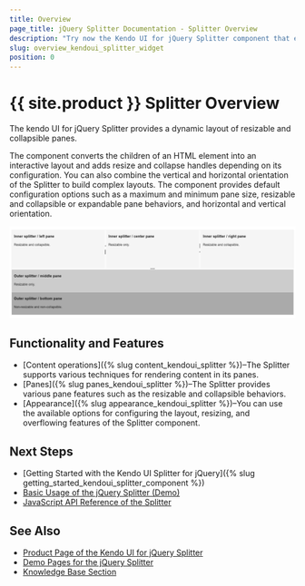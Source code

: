 ```yaml
---
title: Overview
page_title: jQuery Splitter Documentation - Splitter Overview
description: "Try now the Kendo UI for jQuery Splitter component that enables you to create dynamic layout of resizable and collapsible panes."
slug: overview_kendoui_splitter_widget
position: 0
---
```


# {{ site.product }} Splitter Overview

The kendo UI for jQuery Splitter provides a dynamic layout of resizable and collapsible panes.

The component converts the children of an HTML element into an interactive layout and adds resize and collapse handles depending on its configuration. You can also combine the vertical and horizontal orientation of the Splitter to build complex layouts. The component provides default configuration options such as a maximum and minimum pane size, resizable and collapsible or expandable pane behaviors, and horizontal and vertical orientation.

![Kendo UI for jQuery Splitter Overview](images/splitter_overview.png)

## Functionality and Features

* [Content operations]({% slug content_kendoui_splitter %})–The Splitter supports various techniques for rendering content in its panes.
* [Panes]({% slug panes_kendoui_splitter %})–The Splitter provides various pane features such as the resizable and collapsible behaviors.
* [Appearance]({% slug appearance_kendoui_splitter %})–You can use the available options for configuring the layout, resizing, and overflowing features of the Splitter component.

## Next Steps

* [Getting Started with the Kendo UI Splitter for jQuery]({% slug getting_started_kendoui_splitter_component %})
* [Basic Usage of the jQuery Splitter (Demo)](https://demos.telerik.com/kendo-ui/splitter/index)
* [JavaScript API Reference of the Splitter](/api/javascript/ui/splitter)

## See Also

* [Product Page of the Kendo UI for jQuery Splitter](https://www.telerik.com/kendo-jquery-ui/splitter)
* [Demo Pages for the jQuery Splitter](https://demos.telerik.com/kendo-ui/splitter/index)
* [Knowledge Base Section](/knowledge-base)
